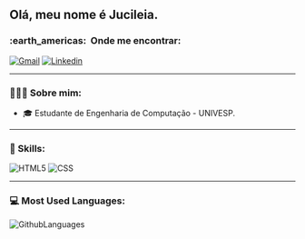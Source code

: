 ##  Olá, meu nome é Jucileia.

  <h3> :earth_americas: &nbsp;Onde me encontrar: </h3> 
  
  <a href="mailto:nathifrancisca@gmail.com?subject=Assunto">![Gmail](https://img.shields.io/badge/Gmail-D14836?style=for-the-badge&logo=gmail&logoColor=white&link=mailto:nathifrancisca@gmail.com?subject=Assunto)</a>
  <a href="https://www.linkedin.com/in/franciscanatalia/">![Linkedin](https://img.shields.io/badge/LinkedIn-0077B5?style=for-the-badge&logo=linkedin&logoColor=white) </a>
  
  
---

### 👩🏻‍💻 **Sobre mim:**

- :mortar_board: Estudante de Engenharia de Computação - UNIVESP.

---

### 🚀 Skills: 
  
  ![HTML5](https://img.shields.io/badge/HTML5-E34F26?style=for-the-badge&logo=html5&logoColor=white)
  ![CSS](https://img.shields.io/badge/CSS3-1572B6?style=for-the-badge&logo=css3&logoColor=white)
  
 ---
  
 ### 💻 Most Used Languages:
 
 ![GithubLanguages](https://github-readme-stats.vercel.app/api/top-langs/?username=leiasantos&theme=blue-green)
